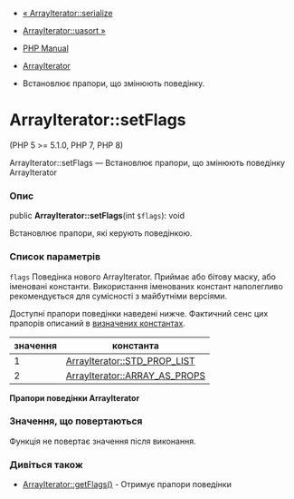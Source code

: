 - [« ArrayIterator::serialize](arrayiterator.serialize.md)
- [ArrayIterator::uasort »](arrayiterator.uasort.md)

- [PHP Manual](index.md)
- [ArrayIterator](class.arrayiterator.md)
- Встановлює прапори, що змінюють поведінку.

# ArrayIterator::setFlags

(PHP 5 \>= 5.1.0, PHP 7, PHP 8)

ArrayIterator::setFlags — Встановлює прапори, що змінюють поведінку
ArrayIterator

### Опис

public **ArrayIterator::setFlags**(int `$flags`): void

Встановлює прапори, які керують поведінкою.

### Список параметрів

`flags`
Поведінка нового ArrayIterator. Приймає або бітову маску, або
іменовані константи. Використання іменованих констант наполегливо
рекомендується для сумісності з майбутніми версіями.

Доступні прапори поведінки наведені нижче. Фактичний сенс цих
прапорів описаний в [визначених константах](class.arrayiterator.md#arrayiterator.constants).

| значення | константа                                                                                      |
|----------|------------------------------------------------------------------------------------------------|
| 1        | [ArrayIterator::STD_PROP_LIST](class.arrayiterator.md#arrayiterator.constants.std-prop-list)   |
| 2        | [ArrayIterator::ARRAY_AS_PROPS](class.arrayiterator.md#arrayiterator.constants.array-as-props) |

**Прапори поведінки ArrayIterator**

### Значення, що повертаються

Функція не повертає значення після виконання.

### Дивіться також

- [ArrayIterator::getFlags()](arrayiterator.getflags.md) - Отримує
прапори поведінки
